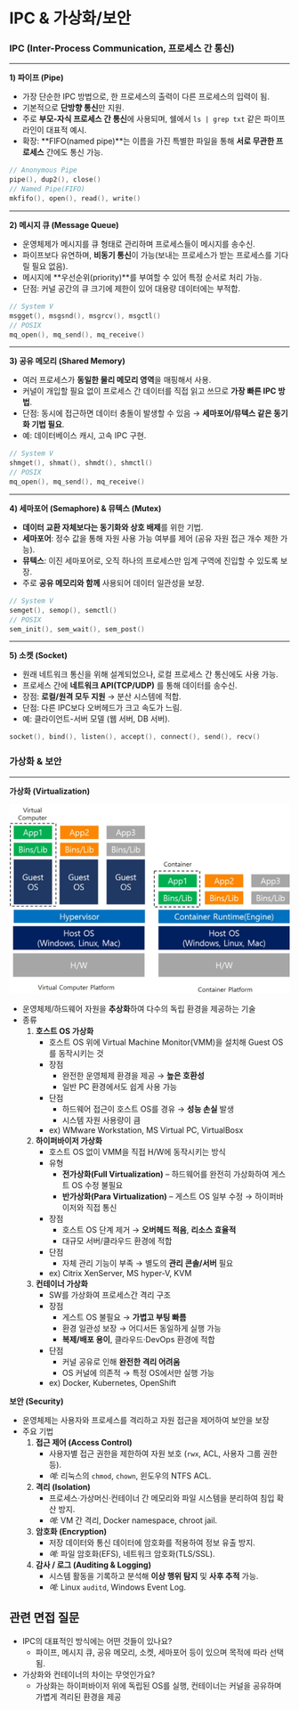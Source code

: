 # IPC & 가상화/보안

### IPC (Inter-Process Communication, 프로세스 간 통신)

---

**1) 파이프 (Pipe)**

- 가장 단순한 IPC 방법으로, 한 프로세스의 출력이 다른 프로세스의 입력이 됨.
- 기본적으로 **단방향 통신**만 지원.
- 주로 **부모-자식 프로세스 간 통신**에 사용되며, 쉘에서 `ls | grep txt` 같은 파이프라인이 대표적 예시.
- 확장: **FIFO(named pipe)**는 이름을 가진 특별한 파일을 통해 **서로 무관한 프로세스** 간에도 통신 가능.

```c
// Anonymous Pipe
pipe(), dup2(), close()
// Named Pipe(FIFO)
mkfifo(), open(), read(), write()
```

---

**2) 메시지 큐 (Message Queue)**

- 운영체제가 메시지를 큐 형태로 관리하며 프로세스들이 메시지를 송수신.
- 파이프보다 유연하며, **비동기 통신**이 가능(보내는 프로세스가 받는 프로세스를 기다릴 필요 없음).
- 메시지에 **우선순위(priority)**를 부여할 수 있어 특정 순서로 처리 가능.
- 단점: 커널 공간의 큐 크기에 제한이 있어 대용량 데이터에는 부적합.

```c
// System V
msgget(), msgsnd(), msgrcv(), msgctl()
// POSIX
mq_open(), mq_send(), mq_receive()
```

---

**3) 공유 메모리 (Shared Memory)**

- 여러 프로세스가 **동일한 물리 메모리 영역**을 매핑해서 사용.
- 커널이 개입할 필요 없이 프로세스 간 데이터를 직접 읽고 쓰므로 **가장 빠른 IPC 방법**.
- 단점: 동시에 접근하면 데이터 충돌이 발생할 수 있음 → **세마포어/뮤텍스 같은 동기화 기법 필요**.
- 예: 데이터베이스 캐시, 고속 IPC 구현.

```c
// System V
shmget(), shmat(), shmdt(), shmctl()
// POSIX
mq_open(), mq_send(), mq_receive()
```

---

**4) 세마포어 (Semaphore) & 뮤텍스 (Mutex)**

- **데이터 교환 자체보다는 동기화와 상호 배제**를 위한 기법.
- **세마포어**: 정수 값을 통해 자원 사용 가능 여부를 제어 (공유 자원 접근 개수 제한 가능).
- **뮤텍스**: 이진 세마포어로, 오직 하나의 프로세스만 임계 구역에 진입할 수 있도록 보장.
- 주로 **공유 메모리와 함께** 사용되어 데이터 일관성을 보장.

```c
// System V
semget(), semop(), semctl()
// POSIX
sem_init(), sem_wait(), sem_post()
```

---

**5) 소켓 (Socket)**

- 원래 네트워크 통신을 위해 설계되었으나, 로컬 프로세스 간 통신에도 사용 가능.
- 프로세스 간에 **네트워크 API(TCP/UDP)** 를 통해 데이터를 송수신.
- 장점: **로컬/원격 모두 지원** → 분산 시스템에 적합.
- 단점: 다른 IPC보다 오버헤드가 크고 속도가 느림.
- 예: 클라이언트-서버 모델 (웹 서버, DB 서버).

```c
socket(), bind(), listen(), accept(), connect(), send(), recv()
```

### 가상화 & 보안

---

**가상화 (Virtualization)**

![virtualization.png](./images/virtualization.png)

- 운영체제/하드웨어 자원을 **추상화**하여 다수의 독립 환경을 제공하는 기술
- 종류
  1. **호스트 OS 가상화**
     - 호스트 OS 위에 Virtual Machine Monitor(VMM)을 설치해 Guest OS를 동작시키는 것
     - 장점
       - 완전한 운영체제 환경을 제공 → **높은 호환성**
       - 일반 PC 환경에서도 쉽게 사용 가능
     - 단점
       - 하드웨어 접근이 호스트 OS를 경유 → **성능 손실** 발생
       - 시스템 자원 사용량이 큼
     - ex) WMware Workstation, MS Virtual PC, VirtualBosx
  2. **하이퍼바이저 가상화**
     - 호스트 OS 없이 VMM을 직접 H/W에 동작시키는 방식
     - 유형
       - **전가상화(Full Virtualization)** – 하드웨어를 완전히 가상화하여 게스트 OS 수정 불필요
       - **반가상화(Para Virtualization)** – 게스트 OS 일부 수정 → 하이퍼바이저와 직접 통신
     - 장점
       - 호스트 OS 단계 제거 → **오버헤드 적음**, **리소스 효율적**
       - 대규모 서버/클라우드 환경에 적합
     - 단점
       - 자체 관리 기능이 부족 → 별도의 **관리 콘솔/서버** 필요
     - ex) Citrix XenServer, MS hyper-V, KVM
  3. **컨테이너 가상화**
     - SW를 가상화여 프로세스간 격리 구조
     - 장점
       - 게스트 OS 불필요 → **가볍고 부팅 빠름**
       - 환경 일관성 보장 → 어디서든 동일하게 실행 가능
       - **복제/배포 용이**, 클라우드·DevOps 환경에 적합
     - 단점
       - 커널 공유로 인해 **완전한 격리 어려움**
       - OS 커널에 의존적 → 특정 OS에서만 실행 가능
     - ex) Docker, Kubernetes, OpenShift

**보안 (Security)**

- 운영체제는 사용자와 프로세스를 격리하고 자원 접근을 제어하여 보안을 보장
- 주요 기법
  1. **접근 제어 (Access Control)**
     - 사용자별 접근 권한을 제한하여 자원 보호 (`rwx`, ACL, 사용자 그룹 권한 등).
     - _예:_ 리눅스의 `chmod`, `chown`, 윈도우의 NTFS ACL.
  2. **격리 (Isolation)**
     - 프로세스·가상머신·컨테이너 간 메모리와 파일 시스템을 분리하여 침입 확산 방지.
     - _예:_ VM 간 격리, Docker namespace, chroot jail.
  3. **암호화 (Encryption)**
     - 저장 데이터와 통신 데이터에 암호화를 적용하여 정보 유출 방지.
     - _예:_ 파일 암호화(EFS), 네트워크 암호화(TLS/SSL).
  4. **감사 / 로그 (Auditing & Logging)**
     - 시스템 활동을 기록하고 분석해 **이상 행위 탐지** 및 **사후 추적** 가능.
     - _예:_ Linux `auditd`, Windows Event Log.

## 관련 면접 질문

- IPC의 대표적인 방식에는 어떤 것들이 있나요?
  - 파이프, 메시지 큐, 공유 메모리, 소켓, 세마포어 등이 있으며 목적에 따라 선택됨.
- 가상화와 컨테이너의 차이는 무엇인가요?
  - 가상화는 하이퍼바이저 위에 독립된 OS를 실행, 컨테이너는 커널을 공유하며 가볍게 격리된 환경을 제공
